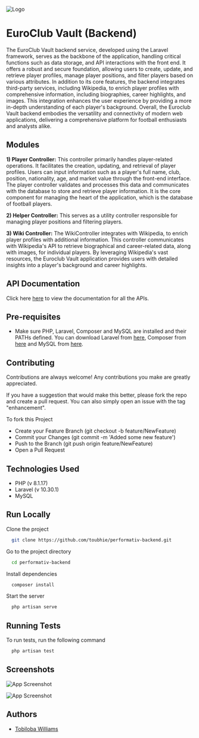 
![Logo](https://i.ibb.co/smP8gBr/Screenshot-2023-11-06-at-14-52-11.png)


# EuroClub Vault (Backend)

The EuroClub Vault backend service, developed using the Laravel framework, serves as the backbone of the application, handling critical functions such as data storage, and API interactions with the front end. It offers a robust and secure foundation, allowing users to create, update, and retrieve player profiles, manage player positions, and filter players based on various attributes. In addition to its core features, the backend integrates third-party services, including Wikipedia, to enrich player profiles with comprehensive information, including biographies, career highlights, and images. This integration enhances the user experience by providing a more in-depth understanding of each player's background. Overall, the Euroclub Vault backend embodies the versatility and connectivity of modern web applications, delivering a comprehensive platform for football enthusiasts and analysts alike.
 
## Modules

**1) Player Controller:** This controller primarily handles player-related operations. It facilitates the creation, updating, and retrieval of player profiles. Users can input information such as a player's full name, club, position, nationality, age, and market value through the front-end interface. The player controller validates and processes this data and communicates with the database to store and retrieve player information. It is the core component for managing the heart of the application, which is the database of football players.

**2) Helper Controller:** This serves as a utility controller responsible for managing player positions and filtering players.

**3) Wiki Controller:** The WikiController integrates with Wikipedia, to enrich player profiles with additional information. This controller communicates with Wikipedia's API to retrieve biographical and career-related data, along with images, for individual players. By leveraging Wikipedia's vast resources, the Euroclub Vault application provides users with detailed insights into a player's background and career highlights.


## API Documentation

Click here [here](https://documenter.getpostman.com/view/2563187/2s9YXfc3oj) to view the documentation for all the APIs.


## Pre-requisites

- Make sure PHP, Laravel, Composer and MySQL are installed and their PATHs defined. You can download Laravel from [here](https://laravel.com/docs/7.x/installation), Composer from [here](https://getcomposer.org/download/) and MySQL from [here](https://dev.mysql.com/downloads/installer/).


## Contributing

Contributions are always welcome! Any contributions you make are greatly appreciated.

If you have a suggestion that would make this better, please fork the repo and create a pull request. You can also simply open an issue with the tag "enhancement".

To fork this Project
- Create your Feature Branch (git checkout -b feature/NewFeature)
- Commit your Changes (git commit -m 'Added some new feature')
- Push to the Branch (git push origin feature/NewFeature)
- Open a Pull Request

## Technologies Used
- PHP (v 8.1.17)
- Laravel (v 10.30.1)
- MySQL

## Run Locally

Clone the project

```bash
  git clone https://github.com/toubhie/performativ-backend.git
```

Go to the project directory

```bash
  cd performativ-backend
```

Install dependencies

```bash
  composer install
```

Start the server

```bash
  php artisan serve
```


## Running Tests

To run tests, run the following command

```bash
  php artisan test
```


## Screenshots

![App Screenshot](https://i.ibb.co/TvRDF3X/Screenshot-2023-11-06-at-15-20-38.png)

![App Screenshot](https://i.ibb.co/WDzcsRK/Screenshot-2023-11-06-at-15-20-46.png)


## Authors

- [Tobiloba Williams](https://github.com/toubhie)

